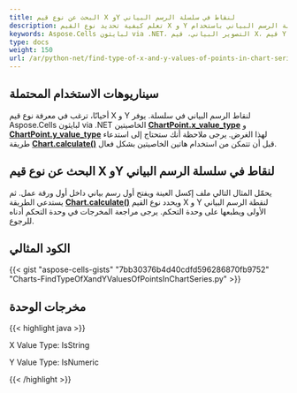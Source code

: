 ```yaml
---
title: البحث عن نوع قيم X وY لنقاط في سلسلة الرسم البياني
description: تعلم كيفية تحديد نوع القيم X و Y في نقاط سلسلة الرسم البياني باستخدام Aspose.Cells لبايثون via .NET. سيرينا دليلك الفرق بين أنواع البيانات وكيفية الوصول إليها والعمل معها في رسومك البيانية.
keywords: Aspose.Cells لبايثون via .NET، التصوير البياني، قيم X، قيم Y، أنواع البيانات، الوصول، العمل، سلسلة الرسم البياني.
type: docs
weight: 150
url: /ar/python-net/find-type-of-x-and-y-values-of-points-in-chart-series/
---
```


## **سيناريوهات الاستخدام المحتملة**
 أحيانًا، ترغب في معرفة نوع قيم X و Y لنقاط الرسم البياني في سلسلة. يوفر Aspose.Cells لبايثون via .NET الخاصيتين [**ChartPoint.x_value_type**](https://reference.aspose.com/cells/python-net/aspose.cells.charts/chartpoint/x_value_type/) و [**ChartPoint.y_value_type**](https://reference.aspose.com/cells/python-net/aspose.cells.charts/chartpoint/y_value_type/) لهذا الغرض. يرجى ملاحظة أنك ستحتاج إلى استدعاء طريقة [**Chart.calculate()**](https://reference.aspose.com/cells/python-net/aspose.cells.charts/chart/calculate/#) قبل أن تتمكن من استخدام هاتين الخاصيتين بشكل فعال.

## **البحث عن نوع قيم X وY لنقاط في سلسلة الرسم البياني**
 يحمّل المثال التالي ملف إكسل العينة ويفتح أول رسم بياني داخل أول ورقة عمل. ثم يستدعي الطريقة [**Chart.calculate()**](https://reference.aspose.com/cells/python-net/aspose.cells.charts/chart/calculate/#) ويحدد نوع القيم X و Y لنقطة الرسم البياني الأولى ويطبعها على وحدة التحكم. يرجى مراجعة المخرجات في وحدة التحكم أدناه للرجوع.

## **الكود المثالي**
{{< gist "aspose-cells-gists" "7bb30376b4d40cdfd596286870fb9752" "Charts-FindTypeOfXandYValuesOfPointsInChartSeries.py" >}}

## **مخرجات الوحدة**

{{< highlight java >}}

 X Value Type: IsString

Y Value Type: IsNumeric

{{< /highlight >}}
